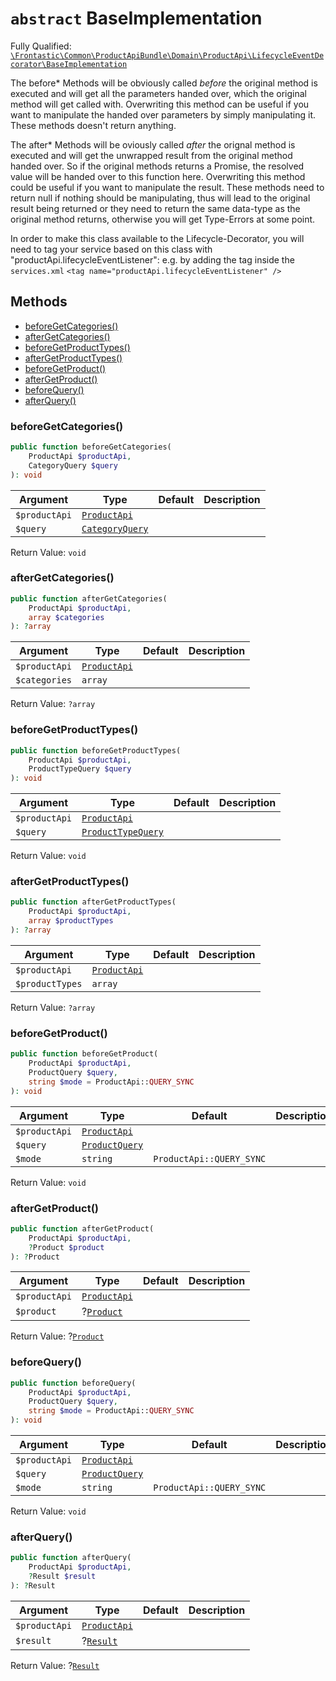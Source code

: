 # `abstract`  BaseImplementation

Fully Qualified: [`\Frontastic\Common\ProductApiBundle\Domain\ProductApi\LifecycleEventDecorator\BaseImplementation`](../../../../../../src/php/ProductApiBundle/Domain/ProductApi/LifecycleEventDecorator/BaseImplementation.php)

The before* Methods will be obviously called *before* the original method is
executed and will get all the parameters handed over, which the original
method will get called with. Overwriting this method can be useful if you want
to manipulate the handed over parameters by simply manipulating it. These
methods doesn't return anything.

The after* Methods will be oviously called *after* the orignal method is
executed and will get the unwrapped result from the original method handed
over. So if the original methods returns a Promise, the resolved value will be
handed over to this function here. Overwriting this method could be useful if
you want to manipulate the result. These methods need to return null if
nothing should be manipulating, thus will lead to the original result being
returned or they need to return the same data-type as the original method
returns, otherwise you will get Type-Errors at some point.

In order to make this class available to the Lifecycle-Decorator, you will
need to tag your service based on this class with
"productApi.lifecycleEventListener": e.g. by adding the tag inside the
`services.xml` ``` <tag name="productApi.lifecycleEventListener" /> ```

## Methods

* [beforeGetCategories()](#beforegetcategories)
* [afterGetCategories()](#aftergetcategories)
* [beforeGetProductTypes()](#beforegetproducttypes)
* [afterGetProductTypes()](#aftergetproducttypes)
* [beforeGetProduct()](#beforegetproduct)
* [afterGetProduct()](#aftergetproduct)
* [beforeQuery()](#beforequery)
* [afterQuery()](#afterquery)

### beforeGetCategories()

```php
public function beforeGetCategories(
    ProductApi $productApi,
    CategoryQuery $query
): void
```

Argument|Type|Default|Description
--------|----|-------|-----------
`$productApi`|[`ProductApi`](../../ProductApi.md)||
`$query`|[`CategoryQuery`](../Query/CategoryQuery.md)||

Return Value: `void`

### afterGetCategories()

```php
public function afterGetCategories(
    ProductApi $productApi,
    array $categories
): ?array
```

Argument|Type|Default|Description
--------|----|-------|-----------
`$productApi`|[`ProductApi`](../../ProductApi.md)||
`$categories`|`array`||

Return Value: `?array`

### beforeGetProductTypes()

```php
public function beforeGetProductTypes(
    ProductApi $productApi,
    ProductTypeQuery $query
): void
```

Argument|Type|Default|Description
--------|----|-------|-----------
`$productApi`|[`ProductApi`](../../ProductApi.md)||
`$query`|[`ProductTypeQuery`](../Query/ProductTypeQuery.md)||

Return Value: `void`

### afterGetProductTypes()

```php
public function afterGetProductTypes(
    ProductApi $productApi,
    array $productTypes
): ?array
```

Argument|Type|Default|Description
--------|----|-------|-----------
`$productApi`|[`ProductApi`](../../ProductApi.md)||
`$productTypes`|`array`||

Return Value: `?array`

### beforeGetProduct()

```php
public function beforeGetProduct(
    ProductApi $productApi,
    ProductQuery $query,
    string $mode = ProductApi::QUERY_SYNC
): void
```

Argument|Type|Default|Description
--------|----|-------|-----------
`$productApi`|[`ProductApi`](../../ProductApi.md)||
`$query`|[`ProductQuery`](../Query/ProductQuery.md)||
`$mode`|`string`|`ProductApi::QUERY_SYNC`|

Return Value: `void`

### afterGetProduct()

```php
public function afterGetProduct(
    ProductApi $productApi,
    ?Product $product
): ?Product
```

Argument|Type|Default|Description
--------|----|-------|-----------
`$productApi`|[`ProductApi`](../../ProductApi.md)||
`$product`|?[`Product`](../../Product.md)||

Return Value: ?[`Product`](../../Product.md)

### beforeQuery()

```php
public function beforeQuery(
    ProductApi $productApi,
    ProductQuery $query,
    string $mode = ProductApi::QUERY_SYNC
): void
```

Argument|Type|Default|Description
--------|----|-------|-----------
`$productApi`|[`ProductApi`](../../ProductApi.md)||
`$query`|[`ProductQuery`](../Query/ProductQuery.md)||
`$mode`|`string`|`ProductApi::QUERY_SYNC`|

Return Value: `void`

### afterQuery()

```php
public function afterQuery(
    ProductApi $productApi,
    ?Result $result
): ?Result
```

Argument|Type|Default|Description
--------|----|-------|-----------
`$productApi`|[`ProductApi`](../../ProductApi.md)||
`$result`|?[`Result`](../Result.md)||

Return Value: ?[`Result`](../Result.md)

